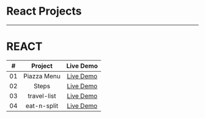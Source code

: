 # React Projects
________

<h1>REACT</h1>

|  #  |            Project             | Live Demo |
| :-: | :----------------------------:  | :-------: |
| 01  |            Piazza Menu          | [Live Demo](https://64d8d0a99435f80dd70b57c8--friendly-centaur-147c85.netlify.app/)  |
| 02  |            Steps                 | [Live Demo](https://64d91632faf31938dd5eed30--helpful-twilight-a21cdc.netlify.app/)  |
| 03  |            travel-list                | [Live Demo](https://64dceb6f8f9ae500654e0edd--jazzy-starlight-f41e3b.netlify.app/)  |
| 04  |            eat-n-split                | [Live Demo](https://64dd2edb13b5e00a05352be2--resonant-kleicha-350b3d.netlify.app/)  |

